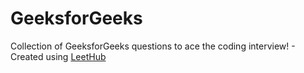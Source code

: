 # GeeksforGeeks
Collection of GeeksforGeeks questions to ace the coding interview! - Created using [LeetHub](https://github.com/QasimWani/LeetHub)
